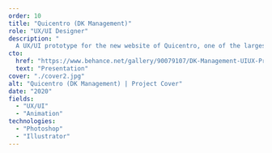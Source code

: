 ```yaml
---
order: 10
title: "Quicentro (DK Management)"
role: "UX/UI Designer"
description: "
  A UX/UI prototype for the new website of Quicentro, one of the largest shopping malls in Quito, Ecuador. The design focused on conveying a sense of fashion and modernity through clean interfaces and smooth animations."
cto:
  href: "https://www.behance.net/gallery/90079107/DK-Management-UIUX-Prototype-with-animations"
  text: "Presentation"
cover: "./cover2.jpg"
alt: "Quicentro (DK Management) | Project Cover"
date: "2020"
fields:
  - "UX/UI"
  - "Animation"
technologies:
  - "Photoshop"
  - "Illustrator"
---
```

